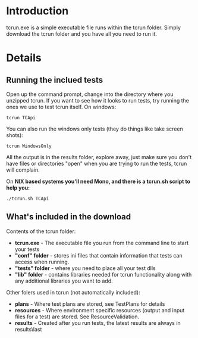 # Introduction #

tcrun.exe is a simple executable file runs within the tcrun folder.  Simply download the tcrun folder and you have all you need to run it.

# Details #

## Running the inclued tests ##

Open up the command prompt, change into the directory where you unzipped tcrun.  If you want to see how it looks to run tests,
try running the ones we use to test tcrun itself.  On windows:

```
tcrun TCApi
```

You can also run the windows only tests (they do things like take screen shots):

```
tcrun WindowsOnly
```

All the output is in the results folder, explore away, just make sure you don't have files or directories "open" when you
are trying to run the tests, tcrun will complain.

On **NIX based systems you'll need Mono, and there is a tcrun.sh script to help you:**

```
./tcrun.sh TCApi
```

## What's included in the download ##

Contents of the tcrun folder:
  * **tcrun.exe** - The executable file you run from the command line to start your tests
  * **"conf" folder** - stores ini files that contain information that tests can access when running.
  * **"tests" folder** - where you need to place all your test dlls
  * **"lib" folder** - contains libraries needed for tcrun functionality along with any additional libraries you want to add.

Other folers used in tcrun (not automatically included):
  * **plans** - Where test plans are stored, see TestPlans for details
  * **resources** - Where environment specific resources (output and input files for a test) are stored.  See ResourceValidation.
  * **results** - Created after you run tests, the latest results are always in results\last